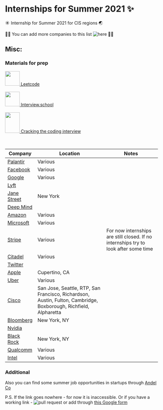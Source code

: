 # Internships for Summer 2021 :sparkles:

:sunny: Internship for Summer 2021 for CIS regions :earth_asia: 

:man_technologist: You can add more companies to this list ![here](https://forms.gle/CAYbDqid9zuWVAnu9) :woman_technologist:

## Misc:
### Materials for prep
[<img src="https://upload.wikimedia.org/wikipedia/commons/1/19/LeetCode_logo_black.png" width="48" height="48"> Leetcode](https://leetcode.com)<br/><br/>
[<img src="https://www.interviews.school/icons/icon-512x512.png?v=cedbca1e2154679cc269b4cb521932f2" width="48" height="48"> Interview.school](https://www.interviews.school/)<br/><br/>
[<img src="https://images-na.ssl-images-amazon.com/images/I/71jRvBEDNmL.jpg" width="48" height="68"> Cracking the coding interview](https://drive.google.com/file/d/1AH4LupxQOhV84IA26ev_Y8uVHh--S5tl/view?usp=sharing)<br/><br/><br/>

Company | Location | Notes
------------ | ------------- | ------------
[Palantir](https://jobs.lever.co/palantir/?commitment=Internship&src=PittCSC) | Various |
[Facebook](https://www.facebook.com/careers/jobs/654496918442526/) | Various | 
[Google](https://careers.google.com/students/) | Various | 
[Lyft](https://www.lyft.com/careers) |  | 
[Jane Street](https://www.janestreet.com/join-jane-street/position/4787572002/) | New York | 
[Deep Mind](https://deepmind.com/careers/internships) |  | 
[Amazon](https://www.amazon.jobs/en/jobs/1204415/software-development-engineer-internship-summer-2021-us?ref=PittCSC) | Various | 
[Microsoft](https://careers.microsoft.com/students/us/en) | Various | 
[Stripe](https://stripe.com/jobs) | Various | For now internships are still closed. If no internships try to look after some time
[Citadel](https://www.citadel.com/careers/open-positions/positions-for-students/) | Various | 
[Twitter](https://careers.twitter.com/en/university.html) |  | 
[Apple](https://jobs.apple.com/en-us/search?location=united-states-USA&team=internships-STDNT-INTRN) | Cupertino, CA | 
[Uber](https://www.uber.com/us/en/careers/list/) | Various | 
[Cisco](https://jobs.cisco.com/jobs/ProjectDetail/Software-Engineer-Bachelor-s-Intern-United-States/1295250?source=Pitt+CSC&tags=CDC+SnNG+students-and-new-graduate-programs) | San Jose, Seattle, RTP, San Francisco, Richardson, Austin, Fulton, Cambridge, Boxborough, Richfield, Alpharetta | 
[Bloomberg](https://careers.bloomberg.com/job/detail/84159) | New York, NY | 
[Nvidia](https://www.nvidia.com/en-us/about-nvidia/careers/university-recruiting/) |  | 
[Black Rock](https://careers.blackrock.com/students) | New York, NY | 
[Qualcomm](https://www.qualcomm.com/company/careers) | Various | 
[Intel](https://jobs.intel.com/page/show/internships) | Various | 

### Additional
Also you can find some summer job opportunities in startups through [Andel Co](https://angel.co/jobs?ref=onboarding)

P.S. If the link goes nowhere - for now it is inaccessible. Or if you have a working link - ![pull request](https://img.shields.io/github/issues-pr/treoa/cis-internships-21) or add through [this Google form](https://forms.gle/CAYbDqid9zuWVAnu9)